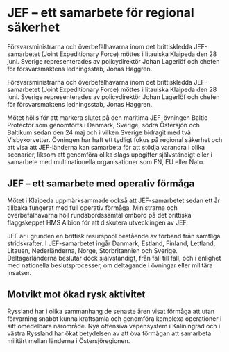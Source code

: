 # JEF – ett samarbete för regional säkerhet

Försvarsministrarna och överbefälhavarna inom det brittiskledda JEF-samarbetet (Joint Expeditionary Force) möttes i litauiska Klaipeda den 28 juni. Sverige representerades av policydirektör Johan Lagerlöf och chefen för försvarsmaktens ledningsstab, Jonas Haggren.

Försvarsministrarna och överbefälhavarna inom det brittiskledda JEF-samarbetet (Joint Expeditionary Force) möttes i litauiska Klaipeda den 28 juni. Sverige representerades av policydirektör Johan Lagerlöf och chefen för försvarsmaktens ledningsstab, Jonas Haggren.

Mötet hölls för att markera slutet på den maritima JEF-övningen Baltic Protector som genomförts i Danmark, Sverige, södra Östersjön och Baltikum sedan den 24 maj och i vilken Sverige bidragit med två Visbykorvetter. Övningen har haft ett tydligt fokus på regional säkerhet och att visa att JEF-länderna kan samarbeta för att stödja varandra i olika scenarier, liksom att genomföra olika slags uppgifter självständigt eller i samarbete med multinationella organisationer som FN, EU eller Nato.

## JEF – ett samarbete med operativ förmåga

Mötet i Klaipeda uppmärksammade också att JEF-samarbetet sedan ett år tillbaka fungerat med full operativ förmåga. Ministrarna och överbefälhavarna höll rundabordssamtal ombord på det brittiska flaggskeppet HMS Albion för att diskutera utvecklingen av JEF.

JEF är i grunden en brittisk resurspool bestående av förband från samtliga stridskrafter. I JEF-samarbetet ingår Danmark, Estland, Finland, Lettland, Litauen, Nederländerna, Norge, Storbritannien och Sverige. Deltagarländerna beslutar dock självständigt, från fall till fall, och i enlighet med nationella beslutsprocesser, om deltagande i övningar eller militära insatser.

## Motvikt mot ökad rysk aktivitet

Ryssland har i olika sammanhang de senaste åren visat förmåga att utan förvarning snabbt kunna kraftsamla och genomföra komplexa operationer i sitt omedelbara närområde. Nya offensiva vapensystem i Kaliningrad och i västra Ryssland har ökat betydelsen av att öva förmågan att samarbeta militärt mellan länderna i Östersjöregionen.
